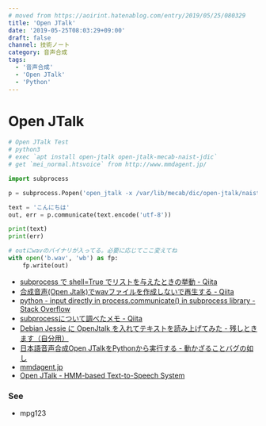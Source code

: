 ```yaml
---
# moved from https://aoirint.hatenablog.com/entry/2019/05/25/080329
title: 'Open JTalk'
date: '2019-05-25T08:03:29+09:00'
draft: false
channel: 技術ノート
category: 音声合成
tags:
  - '音声合成'
  - 'Open JTalk'
  - 'Python'
---
```

# Open JTalk

```python
# Open JTalk Test
# python3
# exec `apt install open-jtalk open-jtalk-mecab-naist-jdic`
# get `mei_normal.htsvoice` from http://www.mmdagent.jp/

import subprocess

p = subprocess.Popen('open_jtalk -x /var/lib/mecab/dic/open-jtalk/naist-jdic -m mei/mei_normal.htsvoice -r 1.0 -ow /dev/stdout', stdin=subprocess.PIPE, stdout=subprocess.PIPE, stderr=subprocess.PIPE, shell=True)

text = 'こんにちは'
out, err = p.communicate(text.encode('utf-8'))

print(text)
print(err)

# outにwavのバイナリが入ってる。必要に応じてここ変えてね
with open('b.wav', 'wb') as fp:
    fp.write(out)
```

- [subprocess で shell=True でリストを与えたときの挙動 - Qiita](https://qiita.com/yoichi22/items/5afa8b3b39c723acb359)
- [合成音声(Open Jtalk)でwavファイルを作成しないで再生する - Qiita](https://qiita.com/sukesuke/items/be2a4562bd809ccc0fab)
- [python - input directly in process.communicate() in subprocess library - Stack Overflow](https://stackoverflow.com/questions/41479825/input-directly-in-process-communicate-in-subprocess-library)
- [subprocessについて調べたメモ - Qiita](https://qiita.com/HidKamiya/items/b2244fb01715eca33965)
- [Debian Jessie に OpenJtalk を入れてテキストを読み上げてみた - 残しときます（自分用）](http://namotch.hatenablog.com/entry/2015/06/25/225000)
- [日本語音声合成Open JTalkをPythonから実行する - 動かざることバグの如し](http://thr3a.hatenablog.com/entry/20180226/1519619690)
- [mmdagent.jp](http://www.mmdagent.jp/)
- [Open JTalk - HMM-based Text-to-Speech System](http://open-jtalk.sp.nitech.ac.jp/index.php)

### See
- mpg123
